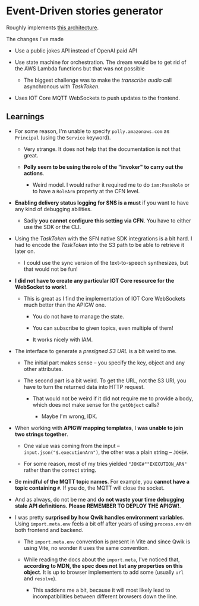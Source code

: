 # Event-Driven stories generator

Roughly implements [this architecture](https://serverlessland.com/blog/implementing-an-event-driven-serverless-story-generation-application-with-chatgpt-and-dall-e--aws-compute-blog).

The changes I've made

- Use a public jokes API instead of OpenAI paid API

- Use state machine for orchestration. The dream would be to get rid of the AWS Lambda functions but that was not possible

  - The biggest challenge was to make the _transcribe audio_ call asynchronous with _TaskToken_.

- Uses IOT Core MQTT WebSockets to push updates to the frontend.

## Learnings

- For some reason, I'm unable to specify `polly.amazonaws.com` as `Principal` (using the `Service` keyword).

  - Very strange. It does not help that the documentation is not that great.

  - **Polly seem to be using the role of the "invoker" to carry out the actions**.

    - Weird model. I would rather it required me to do `iam:PassRole` or to have a `RoleArn` property at the CFN level.

- **Enabling delivery status logging for SNS is a must** if you want to have any kind of debugging abilities.

  - Sadly **you cannot configure this setting via CFN**. You have to either use the SDK or the CLI.

- Using the _TaskToken_ with the SFN native SDK integrations is a bit hard. I had to encode the _TaskToken_ into the S3 path to be able to retrieve it later on.

  - I could use the sync version of the text-to-speech synthesizes, but that would not be fun!

- **I did not have to create any particular IOT Core resource for the WebSocket to work!**.

  - This is great as I find the implementation of IOT Core WebSockets much better than the APIGW one.

    - You do not have to manage the state.

    - You can subscribe to given topics, even multiple of them!

    - It works nicely with IAM.

- The interface to generate a _presigned S3 URL_ is a bit weird to me.

  - The initial part makes sense – you specify the key, object and any other attributes.

  - The second part is a bit weird. To get the URL, not the S3 URI, you have to turn the returned data into HTTP request.

    - That would not be weird if it did not require me to provide a body, which does not make sense for the `getObject` calls?

      - Maybe I'm wrong, IDK.

- When working with **APIGW mapping templates**, I **was unable to join two strings together**.

  - One value was coming from the input – `input.json("$.executionArn")`, the other was a plain string – `JOKE#`.

  - For some reason, most of my tries yielded `"JOKE#""EXECUTION_ARN"` rather than the correct string.

- Be **mindful of the MQTT topic names**. For example, you **cannot have a topic containing `#`**. If you do, the MQTT will close the socket.

- And as always, do not be me and **do not waste your time debugging stale API definitions. Please REMEMBER TO DEPLOY THE APIGW!**.

- I was pretty **surprised by how Qwik handles environment variables**. Using `import.meta.env` feels a bit off after years of using `process.env` on both frontend and backend.

  - The `import.meta.env` convention is present in Vite and since Qwik is using Vite, no wonder it uses the same convention.

  - While reading the docs about the `import.meta`, I've noticed that, **according to MDN, the spec does not list any properties on this object**. It is up to browser implementers to add some (usually `url` and `resolve`).

    - This saddens me a bit, because it will most likely lead to incompatibilities between different browsers down the line.
